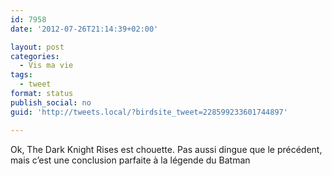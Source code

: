```yaml
---
id: 7958
date: '2012-07-26T21:14:39+02:00'

layout: post
categories:
  - Vis ma vie
tags:
  - tweet
format: status
publish_social: no
guid: 'http://tweets.local/?birdsite_tweet=228599233601744897'

---
```


Ok, The Dark Knight Rises est chouette. Pas aussi dingue que le précédent, mais c’est une conclusion parfaite à la légende du Batman